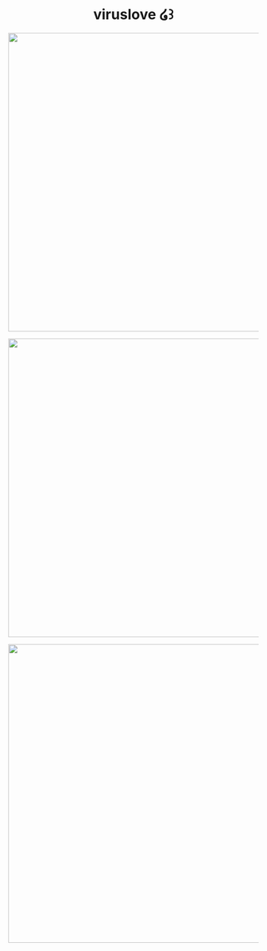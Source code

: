 <h1 align="center">
viruslove ໒꒱
</h1>
<p align="center">
  <img width="600" src="https://64.media.tumblr.com/94b3a81d5e5ef66ffab93453f7aaf985/e1b1142484d86b2d-83/s400x600/041fdca0f54d219eabb6fbbd99ca55a974154857.pnj">
</p>
<p align="center">
  <img width="600" height="600" src="https://files.catbox.moe/adf0ru.gif">
</p>
<p align="center">
  <img width="600" src="https://64.media.tumblr.com/d8ad64e4919bd3399dfa0007454a8bcc/d7a311d22a3343ec-c3/s400x600/3bb469a8dfb1bcaee8bb048a6593ba68fce2e5f3.pnj">
</p>
